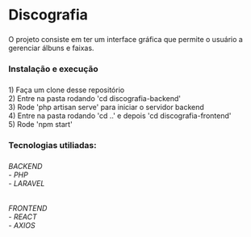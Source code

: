 <h1 align="left">Discografia</h1>

###

<p align="left">O projeto consiste em ter um interface gráfica que permite o usuário a gerenciar álbuns e faixas.</p>

###

<h3 align="left">Instalação e execução</h3>

###

<p align="left">1) Faça um clone desse repositório<br>2) Entre na pasta rodando 'cd discografia-backend'<br>3) Rode 'php artisan serve' para iniciar o servidor backend<br>4) Entre na pasta rodando 'cd ..' e depois 'cd discografia-frontend'<br>5) Rode 'npm start'</p>

###

<h3 align="left">Tecnologias utiliadas:</h3>

###

<h6 align="left">BACKEND<br>- PHP<br>- LARAVEL</h6>

###

<h6 align="left">FRONTEND<br>- REACT<br>- AXIOS</h6>

###
